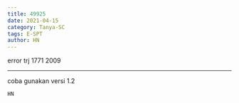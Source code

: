 ```yaml
---
title: 49925
date: 2021-04-15
category: Tanya-SC
tags: E-SPT
author: HN
---
```


error trj 1771 2009

---

coba gunakan versi 1.2

`HN`
